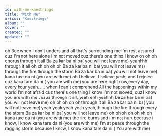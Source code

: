 ```yaml
---
id: with-me-kaestrings
title: "With Me"
artist: "Kaestrings"
album: ""
cover: ""
created: ""
updated: ""
---
```


oh 3ce
 when I don't understand
all that's surrounding me
I'm rest assured
cuz I'm not here alone
I'm not moved
cuz there's one thing I know oh oh oh
chorus
through it all
Ba za kar ba ni ba( you will not leave me) yeahhhh
through it all oh oh oh oh oh
Ba za kar ba ni ba( you will not leave me)
through the fire
through the storm
Ba za kar ba ni ba( you will not leave me)
kana tare da ni (you are with me)
oh I believe, I believe yeah, and I rejoice cuz
kana tare da ni ( you are with me)
 you are here right now,every day, every hour yeah......
when I can't comprehend
All the happenings within my world
I'm not afraid cuz there's one thing I know
I'm not moved, cuz I know you are with me
Jesus
through it all, yeah ehh yeahhh
Ba za kar ba ni ba( you will not leave me) oh oh oh oh oh through it all
Ba za kar ba ni ba( you will not leave me)
 yeah yeah yeah yeah yeah,through the fire
through every the storm
Ba za kar ba ni ba( you will not leave me)
oh oh oh oh oh oh oh
kana tare da ni (you are with me)
the fire burns and I'm not hurt because I know, I know
kana tare da ni (you are with me)
I'm at peace through the ragging storm because I know, I know
kana tare da ni ( You are with me)